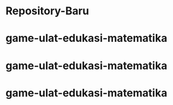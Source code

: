 # Repository-Baru
# game-ulat-edukasi-matematika
# game-ulat-edukasi-matematika
# game-ulat-edukasi-matematika
